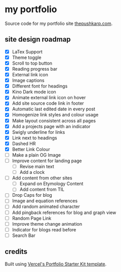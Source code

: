 # my portfolio

Source code for my portfolio site [thepushkarp.com](https://thepushkarp.com).

## site design roadmap

- [x] LaTex Support
- [x] Theme toggle
- [x] Scroll to top button
- [x] Reading progress bar
- [x] External link icon
- [x] Image captions
- [x] Different font for headings
- [x] Kino Dark mode icon
- [x] Animate external link icon on hover
- [x] Add site source code link in footer
- [x] Automatic last edited date in every post
- [x] Homogenize link styles and colour usage
- [x] Make layout consistent across all pages
- [x] Add a projects page with an indicator
- [x] Swigly underline for links
- [x] Link next to headings
- [x] Dashed HR
- [x] Better Link Colour
- [ ] Make a plain OG Image
- [ ] Improve content for landing page
  - [ ] Revise main text
  - [ ] Add a clock
- [ ] Add content from other sites
  - [ ] Expand on Etymology Content
  - [ ] Add content from TIL
- [ ] Drop Caps for blog
- [ ] Image and equation references
- [ ] Add random animated character
- [ ] Add pingback references for blog and graph view
- [ ] Random Page Link
- [ ] Improve theme change animation
- [ ] Indicator for blogs read before
- [ ] Search Bar

## credits

Built using [Vercel's Portfolio Starter Kit template](https://vercel.com/templates/next.js/portfolio-starter-kit).
